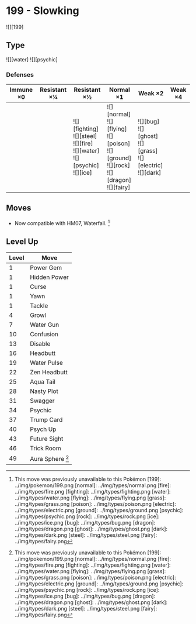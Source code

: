 # 199 - Slowking
![][199]

## Type

![][water]  ![][psychic]

### Defenses

Immune ×0 | Resistant ×¼ | Resistant ×½                                                                                | Normal ×1                                                                                                    | Weak ×2                                                                    | Weak ×4 | 
---       | ---          | ---                                                                                         | ---                                                                                                          | ---                                                                        | ---     | 
          |              | ![][fighting]<br> ![][steel]<br> ![][fire]<br> ![][water]<br> ![][psychic]<br> ![][ice]<br> | ![][normal]<br> ![][flying]<br> ![][poison]<br> ![][ground]<br> ![][rock]<br> ![][dragon]<br> ![][fairy]<br> | ![][bug]<br> ![][ghost]<br> ![][grass]<br> ![][electric]<br> ![][dark]<br> |         | 

## Moves

 - Now compatible with HM07, Waterfall. [^1]

## Level Up

Level | Move             | 
---   | ---              | 
1     | Power Gem        | 
1     | Hidden Power     | 
1     | Curse            | 
1     | Yawn             | 
1     | Tackle           | 
4     | Growl            | 
7     | Water Gun        | 
10    | Confusion        | 
13    | Disable          | 
16    | Headbutt         | 
19    | Water Pulse      | 
22    | Zen Headbutt     | 
25    | Aqua Tail        | 
28    | Nasty Plot       | 
31    | Swagger          | 
34    | Psychic          | 
37    | Trump Card       | 
40    | Psych Up         | 
43    | Future Sight     | 
46    | Trick Room       | 
49    | Aura Sphere [^1] | 

[^1]: This move was previously unavailable to this Pokémon
[199]: ../img/pokemon/199.png
[normal]: ../img/types/normal.png
[fire]: ../img/types/fire.png
[fighting]: ../img/types/fighting.png
[water]: ../img/types/water.png
[flying]: ../img/types/flying.png
[grass]: ../img/types/grass.png
[poison]: ../img/types/poison.png
[electric]: ../img/types/electric.png
[ground]: ../img/types/ground.png
[psychic]: ../img/types/psychic.png
[rock]: ../img/types/rock.png
[ice]: ../img/types/ice.png
[bug]: ../img/types/bug.png
[dragon]: ../img/types/dragon.png
[ghost]: ../img/types/ghost.png
[dark]: ../img/types/dark.png
[steel]: ../img/types/steel.png
[fairy]: ../img/types/fairy.png
